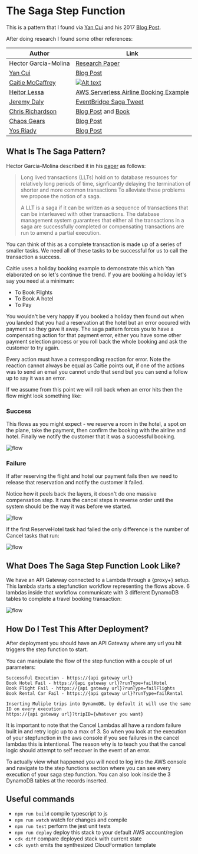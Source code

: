 # The Saga Step Function

This is a pattern that I found via [Yan Cui](https://twitter.com/theburningmonk) and his 2017 [Blog Post](https://theburningmonk.com/2017/07/applying-the-saga-pattern-with-aws-lambda-and-step-functions/). 

After doing research I found some other references:

| Author        | Link           |
| ------------- | ------------- |
| Hector Garcia-Molina      | [Research Paper](http://www.cs.cornell.edu/andru/cs711/2002fa/reading/sagas.pdf) |
| [Yan Cui](https://twitter.com/theburningmonk)      | [Blog Post](https://theburningmonk.com/2017/07/applying-the-saga-pattern-with-aws-lambda-and-step-functions/) |
| [Caitie McCaffrey](https://twitter.com/caitie)      | [![Alt text](https://img.youtube.com/vi/xDuwrtwYHu8/0.jpg)](https://www.youtube.com/watch?v=xDuwrtwYHu8)      |
| [Heitor Lessa](https://twitter.com/heitor_lessa) | [AWS Serverless Airline Booking Example](https://github.com/aws-samples/aws-serverless-airline-booking/tree/develop/src/backend/booking#booking-state-machine)      |
| [Jeremy Daly](https://twitter.com/jeremy_daly) | [EventBridge Saga Tweet](https://twitter.com/jeremy_daly/status/1151657527475654657)      |
| [Chris Richardson](https://twitter.com/crichardson) | [Blog Post](https://microservices.io/patterns/data/saga.html) and [Book](https://microservices.io/book)     |
| [Chaos Gears](https://medium.com/@chaosgears) | [Blog Post](https://medium.com/@chaosgears/saga-patterns-inside-step-functions-world-b330c40fb9d5) |
| [Yos Riady](https://dzone.com/users/3207440/yosriady.html) | [Blog Post](https://dzone.com/articles/distributed-sagas-for-microservices) |

## What Is The Saga Pattern?

Hector Garcia-Molina described it in his [paper](http://www.cs.cornell.edu/andru/cs711/2002fa/reading/sagas.pdf) as follows:

> Long lived transactions (LLTs) hold on to database resources for relatively long periods of
> time, signficantly delaying the termination of shorter and more common transactions To alleviate these problems we 
> propose the notion of a saga.
>
> A LLT is a saga if it can be written as a sequence of transactions that can be interleaved
with other transactions. The database management system guarantees that either all the transactions in a saga are successfully completed or compensating transactions are run to amend a partial execution.

You can think of this as a complete transaction is made up of a series of smaller tasks. We need all of these tasks to
be successful for us to call the transaction a success.

Caitie uses a holiday booking example to demonstrate this which Yan elaborated on so let's continue the trend. If you are booking a holiday let's say you need at a minimum:

* To Book Flights
* To Book A hotel
* To Pay

You wouldn't be very happy if you booked a holiday then found out when you landed that you had a reservation at the hotel but an error occured with payment so they gave it away. The saga pattern forces you to have a compensating action for that payment error, either you have some other payment selection process or you roll back the whole booking and ask the customer to try again.

Every action must have a corresponding reaction for error. Note the reaction cannot always be equal as Caitie points out, if one of the actions was to send an email you cannot undo that send but you can send a follow up to say it was an error.

If we assume from this point we will roll back when an error hits then the flow might look something like:

### Success
This flows as you might expect - we reserve a room in the hotel, a spot on the plane, take the payment, then confirm the booking with the airline and hotel. Finally we notify the customer that it was a successful booking.

![flow](img/success.png)

### Failure
If after reserving the flight and hotel our payment fails then we need to release that reservation and notify the customer it failed.

Notice how it peels back the layers, it doesn't do one massive compensation step. It runs the cancel steps in reverse order until the system should be the way it was before we started.

![flow](img/fail_payment.png)

If the first ReserveHotel task had failed the only difference is the number of Cancel tasks that run:

![flow](img/fail_hotel.png)

## What Does The Saga Step Function Look Like?

We have an API Gateway connected to a Lambda through a {proxy+} setup. This lambda starts a stepfunction workflow representing the flows above. 6 lambdas inside that workflow communicate with 3 different DynamoDB tables to complete a travel booking transaction:

![flow](img/saga_architecture.png)

## How Do I Test This After Deployment?

After deployment you should have an API Gateway where any url you hit triggers the step function to start.

You can manipulate the flow of the step function with a couple of url parameters:

```
Successful Execution - https://{api gateway url}
Book Hotel Fail - https://{api gateway url}?runType=failHotel
Book Flight Fail - https://{api gateway url}?runType=failFlights
Book Rental Car Fail - https://{api gateway url}?runType=failRental

Inserting Muliple trips into DynamoDB, by default it will use the same ID on every execution
https://{api gateway url}?tripID={whatever you want}

```

It is important to note that the Cancel Lambdas all have a random failure built in and retry logic up to a max of 3. So when you look at the execution of your stepfunction in the aws console if you see failures in the cancel lambdas this is intentional. The reason why is to teach you that the cancel logic should attempt to self recover in the event of an error.

To actually view what happened you will need to log into the AWS console and navigate to the step functions section where you can see every execution of your saga step function. You can also look inside the 3 DynamoDB tables at the records inserted.

## Useful commands

 * `npm run build`   compile typescript to js
 * `npm run watch`   watch for changes and compile
 * `npm run test`    perform the jest unit tests
 * `npm run deploy`      deploy this stack to your default AWS account/region
 * `cdk diff`        compare deployed stack with current state
 * `cdk synth`       emits the synthesized CloudFormation template

